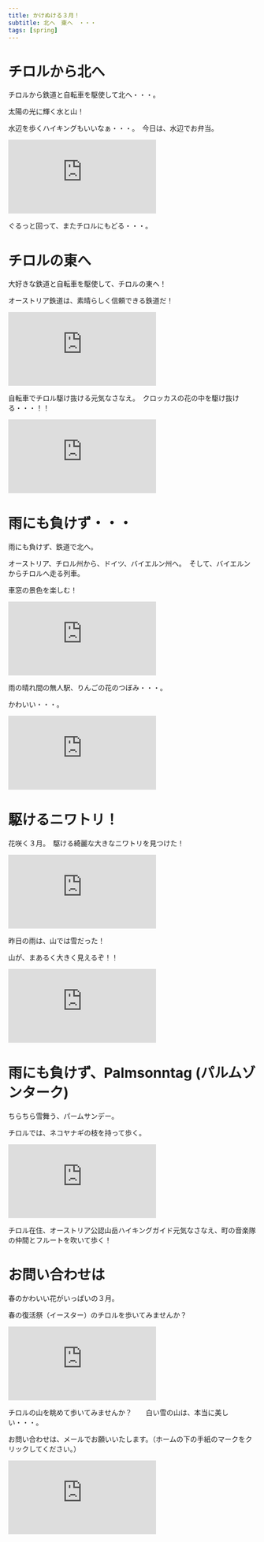 ```yaml
---
title: かけぬける３月！
subtitle: 北へ　東へ　・・・
tags: [spring]
---
```


# チロルから北へ

チロルから鉄道と自転車を駆使して北へ・・・。

太陽の光に輝く水と山！

水辺を歩くハイキングもいいなぁ・・・。　今日は、水辺でお弁当。

![20240319-isar](https://piwigo.schickl.de/i.php?/upload/2024/03/24/20240324123659-1b21f749-me.jpg)

ぐるっと回って、またチロルにもどる・・・。

# チロルの東へ

大好きな鉄道と自転車を駆使して、チロルの東へ！

オーストリア鉄道は、素晴らしく信頼できる鉄道だ！　

![20240320-hochfilzen](https://piwigo.schickl.de/i.php?/upload/2024/03/24/20240324124051-f6a63192-me.jpg)

自転車でチロル駆け抜ける元気なさなえ。　クロッカスの花の中を駆け抜ける・・・！！

![20240320enten](https://piwigo.schickl.de/i.php?/upload/2024/03/24/20240324124459-a41e4f9d-me.jpg)

# 雨にも負けず・・・

雨にも負けず、鉄道で北へ。

オーストリア、チロル州から、ドイツ、バイエルン州へ。　そして、バイエルンからチロルへ走る列車。

車窓の景色を楽しむ！

![20240321füssen](https://piwigo.schickl.de/i.php?/upload/2024/03/24/20240324125105-d172e470-me.jpg)

雨の晴れ間の無人駅、りんごの花のつぼみ・・・。

かわいい・・・。

![20240321appleblumen](https://piwigo.schickl.de/i.php?/upload/2024/03/24/20240324125255-86587869-me.jpg)

# 駆けるニワトリ！

花咲く３月。　駆ける綺麗な大きなニワトリを見つけた！

![20240322hahn](https://piwigo.schickl.de/i.php?/upload/2024/03/24/20240324124733-a85fa567-me.jpg)

昨日の雨は、山では雪だった！

山が、まあるく大きく見えるぞ！！

![20240322berge](https://piwigo.schickl.de/i.php?/upload/2024/03/24/20240324124933-5bbdc6c1-me.jpg)

# 雨にも負けず、Palmsonntag (パルムゾンターク)

ちらちら雪舞う、パームサンデー。 

チロルでは、ネコヤナギの枝を持って歩く。

![20240324musikkapelle](https://piwigo.schickl.de/i.php?/upload/2024/03/24/20240324140405-d1e5cdba-me.jpg)

チロル在住、オーストリア公認山岳ハイキングガイド元気なさなえ、町の音楽隊の仲間とフルートを吹いて歩く！

# お問い合わせは

春のかわいい花がいっぱいの３月。　

春の復活祭（イースター）のチロルを歩いてみませんか？

![20240321blumen](https://piwigo.schickl.de/i.php?/upload/2024/03/24/20240324125440-94ff6980-me.jpg)

チロルの山を眺めて歩いてみませんか？　　白い雪の山は、本当に美しい・・・。

お問い合わせは、メールでお願いいたします。（ホームの下の手紙のマークをクリックしてください。）

![20240320sanae](https://piwigo.schickl.de/i.php?/upload/2024/03/24/20240324124316-85d70cf1-me.jpg)



